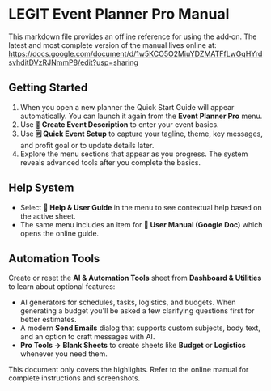 # LEGIT Event Planner Pro Manual

This markdown file provides an offline reference for using the add‑on. The latest and most complete version of the manual lives online at:
<https://docs.google.com/document/d/1w5KCO5O2MiuYDZMATFfLwGqHYrdsvhditDVzRJNmmP8/edit?usp=sharing>

## Getting Started
1. When you open a new planner the Quick Start Guide will appear automatically. You can launch it again from the **Event Planner Pro** menu.
2. Use **📝 Create Event Description** to enter your event basics.
3. Use **🗒️ Quick Event Setup** to capture your tagline, theme, key messages, and profit goal or to update details later.
4. Explore the menu sections that appear as you progress. The system reveals advanced tools after you complete the basics.

## Help System
- Select **📖 Help & User Guide** in the menu to see contextual help based on the active sheet.
- The same menu includes an item for **📕 User Manual (Google Doc)** which opens the online guide.

## Automation Tools
Create or reset the **AI & Automation Tools** sheet from **Dashboard & Utilities** to learn about optional features:
- AI generators for schedules, tasks, logistics, and budgets. When generating a budget you'll be asked a few clarifying questions first for better estimates.
- A modern **Send Emails** dialog that supports custom subjects, body text, and an option to craft messages with AI.
- **Pro Tools → Blank Sheets** to create sheets like **Budget** or **Logistics** whenever you need them.

This document only covers the highlights. Refer to the online manual for complete instructions and screenshots.
